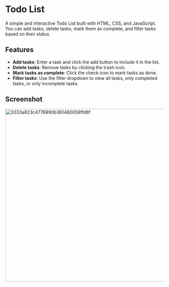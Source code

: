 # Todo List

A simple and interactive Todo List built with HTML, CSS, and JavaScript. You can add tasks, delete tasks, mark them as complete, and filter tasks based on their status.

## Features

- **Add tasks**: Enter a task and click the add button to include it in the list.
- **Delete tasks**: Remove tasks by clicking the trash icon.
- **Mark tasks as complete**: Click the check icon to mark tasks as done.
- **Filter tasks**: Use the filter dropdown to view all tasks, only completed tasks, or only incomplete tasks.

## Screenshot 
<img width="548" alt="3333a823c4776890b361480059ffd6f" src="https://github.com/user-attachments/assets/6fa4ad2b-4c1a-491b-a13b-177d859a6d4a">
